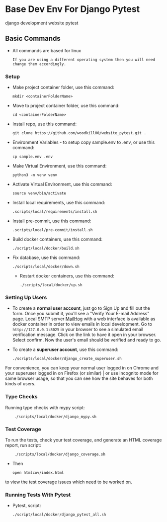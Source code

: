 # Base Dev Env For Django Pytest

django development website pytest

## Basic Commands
-   All commands are based for linux

        If you are using a different operating system then you will need change them accordingly.

### Setup
-   Make project container folder, use this command:

        mkdir <containerFolderName>

-   Move to project container folder, use this command:

        cd <containerFolderName>

-   Install repo, use this command:

        git clone https://github.com/woodkill00/website_pytest.git .

-   Environment Variables - to setup copy sample.env to .env, or use this command:

        cp sample.env .env

-   Make Virtual Environment, use this command:

        python3 -m venv venv

-   Activate Virtual Environment, use this command:

        source venv/bin/activate

-   Install local requirements, use this command:

        .scripts/local/requirements/install.sh

-   Install pre-commit, use this command:

        .scripts/local/pre-commit/install.sh

-   Build docker containers, use this command:

        ./script/local/docker/build.sh

-   Fix database, use this command:

        ./scripts/local/docker/down.sh

    -   Restart docker containers, use this command:

            ./scripts/local/docker/up.sh

### Setting Up Users

-   To create a **normal user account**, just go to Sign Up and fill out the form. Once you submit it, you'll see a "Verify Your E-mail Address" page. Local SMTP server [MailHog](https://github.com/mailhog/MailHog) with a web interface is available as docker container in order to view emails in local development. Go to `http://127.0.0.1:8025` in your browser to see a simulated email verification message. Click on the link to have it open in your browser. Select confirm. Now the user's email should be verified and ready to go.

-   To create a **superuser account**, use this command:

        ./scripts/local/docker/django_create_superuser.sh

For convenience, you can keep your normal user logged in on Chrome and your superuser logged in on Firefox (or similar) | or use incognito mode for same browser usage, so that you can see how the site behaves for both kinds of users.

### Type Checks

Running type checks with mypy script:

        ./scripts/local/docker/django_mypy.sh

### Test Coverage

To run the tests, check your test coverage, and generate an HTML coverage report, run script:

        ./scripts/local/docker/django_coverage.sh

-   Then

        open htmlcov/index.html

to view the test coverage issues which need to be worked on.

### Running Tests With Pytest

-   Pytest, script:

        ./script/local/docker/django_pytest_all.sh
